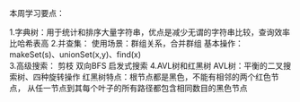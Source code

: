 本周学习要点：

1.字典树：用于统计和排序大量字符串，优点是减少无谓的字符串比较，查询效率比哈希表高
2.并查集：
    使用场景：群组关系，合并群组
    基本操作：makeSet(s)、unionSet(x,y)、find(x)  
3.高级搜索：
    剪枝
    双向BFS
    启发式搜索
4.AVL树和红黑树
    AVL树：平衡的二叉搜索树、四种旋转操作
    红黑树特点：根节点都是黑色，不能有相邻的两个红色节点，
    从任一节点到其每个叶子的所有路径都包含相同数目的黑色节点